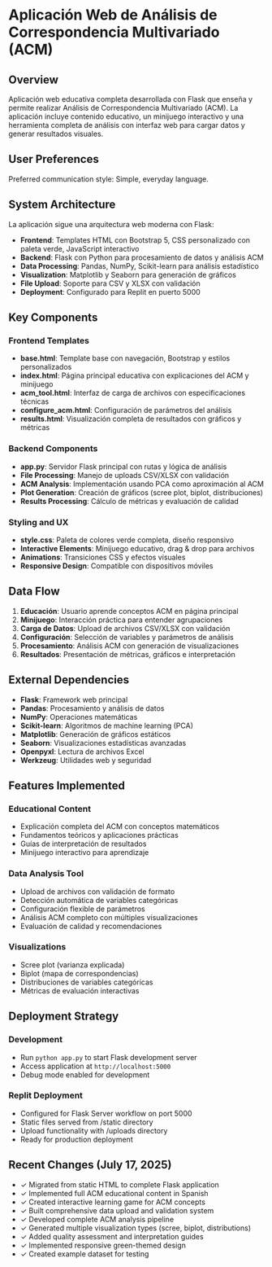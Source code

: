 # Aplicación Web de Análisis de Correspondencia Multivariado (ACM)

## Overview

Aplicación web educativa completa desarrollada con Flask que enseña y permite realizar Análisis de Correspondencia Multivariado (ACM). La aplicación incluye contenido educativo, un minijuego interactivo y una herramienta completa de análisis con interfaz web para cargar datos y generar resultados visuales.

## User Preferences

Preferred communication style: Simple, everyday language.

## System Architecture

La aplicación sigue una arquitectura web moderna con Flask:

- **Frontend**: Templates HTML con Bootstrap 5, CSS personalizado con paleta verde, JavaScript interactivo
- **Backend**: Flask con Python para procesamiento de datos y análisis ACM
- **Data Processing**: Pandas, NumPy, Scikit-learn para análisis estadístico
- **Visualization**: Matplotlib y Seaborn para generación de gráficos
- **File Upload**: Soporte para CSV y XLSX con validación
- **Deployment**: Configurado para Replit en puerto 5000

## Key Components

### Frontend Templates
- **base.html**: Template base con navegación, Bootstrap y estilos personalizados
- **index.html**: Página principal educativa con explicaciones del ACM y minijuego
- **acm_tool.html**: Interfaz de carga de archivos con especificaciones técnicas
- **configure_acm.html**: Configuración de parámetros del análisis
- **results.html**: Visualización completa de resultados con gráficos y métricas

### Backend Components
- **app.py**: Servidor Flask principal con rutas y lógica de análisis
- **File Processing**: Manejo de uploads CSV/XLSX con validación
- **ACM Analysis**: Implementación usando PCA como aproximación al ACM
- **Plot Generation**: Creación de gráficos (scree plot, biplot, distribuciones)
- **Results Processing**: Cálculo de métricas y evaluación de calidad

### Styling and UX
- **style.css**: Paleta de colores verde completa, diseño responsivo
- **Interactive Elements**: Minijuego educativo, drag & drop para archivos
- **Animations**: Transiciones CSS y efectos visuales
- **Responsive Design**: Compatible con dispositivos móviles

## Data Flow

1. **Educación**: Usuario aprende conceptos ACM en página principal
2. **Minijuego**: Interacción práctica para entender agrupaciones
3. **Carga de Datos**: Upload de archivos CSV/XLSX con validación
4. **Configuración**: Selección de variables y parámetros de análisis
5. **Procesamiento**: Análisis ACM con generación de visualizaciones
6. **Resultados**: Presentación de métricas, gráficos e interpretación

## External Dependencies

- **Flask**: Framework web principal
- **Pandas**: Procesamiento y análisis de datos
- **NumPy**: Operaciones matemáticas
- **Scikit-learn**: Algoritmos de machine learning (PCA)
- **Matplotlib**: Generación de gráficos estáticos
- **Seaborn**: Visualizaciones estadísticas avanzadas
- **Openpyxl**: Lectura de archivos Excel
- **Werkzeug**: Utilidades web y seguridad

## Features Implemented

### Educational Content
- Explicación completa del ACM con conceptos matemáticos
- Fundamentos teóricos y aplicaciones prácticas
- Guías de interpretación de resultados
- Minijuego interactivo para aprendizaje

### Data Analysis Tool
- Upload de archivos con validación de formato
- Detección automática de variables categóricas
- Configuración flexible de parámetros
- Análisis ACM completo con múltiples visualizaciones
- Evaluación de calidad y recomendaciones

### Visualizations
- Scree plot (varianza explicada)
- Biplot (mapa de correspondencias)
- Distribuciones de variables categóricas
- Métricas de evaluación interactivas

## Deployment Strategy

### Development
- Run `python app.py` to start Flask development server
- Access application at `http://localhost:5000`
- Debug mode enabled for development

### Replit Deployment
- Configured for Flask Server workflow on port 5000
- Static files served from /static directory
- Upload functionality with /uploads directory
- Ready for production deployment

## Recent Changes (July 17, 2025)
- ✓ Migrated from static HTML to complete Flask application
- ✓ Implemented full ACM educational content in Spanish
- ✓ Created interactive learning game for ACM concepts
- ✓ Built comprehensive data upload and validation system
- ✓ Developed complete ACM analysis pipeline
- ✓ Generated multiple visualization types (scree, biplot, distributions)
- ✓ Added quality assessment and interpretation guides
- ✓ Implemented responsive green-themed design
- ✓ Created example dataset for testing